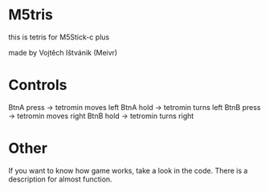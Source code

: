 # M5tris
 this is tetris for M5Stick-c plus

 made by Vojtěch Ištvánik (Meivr)

# Controls

BtnA press -> tetromin moves left
BtnA hold -> tetromin turns left
BtnB press -> tetromin moves right
BtnB hold -> tetromin turns right

# Other

If you want to know how game works, take a look in the code. There is a description for almost function.